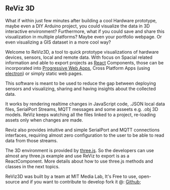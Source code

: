 ## ReViz 3D
What if within just few minutes after building a cool Hardware prototype, maybe even a DIY Arduino project, you could visualize the data in 3D interactive environment? Furthermore, what if you could save and share this visualization in multiple platforms? Maybe even your portfolio webpage. Or even visualizing a GIS dataset in a more cool way?

Welcome to ReViz3D, a tool to quick prototype visualizations of hardware devices, sensors, local and remote data. With focus on Spacial related information and able to export projects as [React](https://reactjs.org) Components, those can be incorporated into [Progressive Web Apps](https://developers.google.com/web/progressive-web-apps/), Cross Platform Apps (using [electron](https://electronjs.org)) or simply static web pages.

This software is meant to be used to reduce the gap between deploying sensors and visualizing, sharing and having insights about the collected data. 

It works by rendering realtime changes in JavaScript code, .JSON local data files, SerialPort Streams, MQTT messages and some asseets e.g. .obj 3D models. ReViz keeps watching all the files linked to a project, re-loading assets only when changes are made.

Reviz also provides intuitive and simple SerialPort and MQTT connections interfaces, requiring almost zero configuration to the user to be able to read data from those streams.

The 3D environment is provided by [three.js](http://threejs.org). So the developers can use almost any three.js example and use ReViz to export is as a ReactComponent. More details about how to use three.js methods and classes in the next topics.

ReViz3D was built by a team at MIT Media Lab, It's Free to use, open-source and if you want to contribute to develop fork it @: [Github](https://github.com/lucascassiano/reViz3d);

<!--
Maybe I will move this intro the a simple standalone page. And put something more technical here. idk. -Lucas
-->